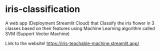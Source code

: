 # iris-classification
A web app (Deployment Streamlit Cloud) that Classify the iris flower in 3 classes based on their features using Machine Learning algorithm called SVM (Support Vector Machine)

Link to the website!
https://iris-teachable-machine.streamlit.app/
